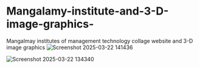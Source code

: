 # Mangalamy-institute-and-3-D-image-graphics-
Mangalmay institutes of management technology collage website and 3-D image graphics
![Screenshot 2025-03-22 141436](https://github.com/user-attachments/assets/028441f2-fdc0-482d-b80a-5067a0b4a909)

![Screenshot 2025-03-22 134340](https://github.com/user-attachments/assets/a9361b40-2c85-4e30-86a9-bfc50965ca7d)

